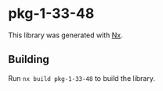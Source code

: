 # pkg-1-33-48

This library was generated with [Nx](https://nx.dev).

## Building

Run `nx build pkg-1-33-48` to build the library.
